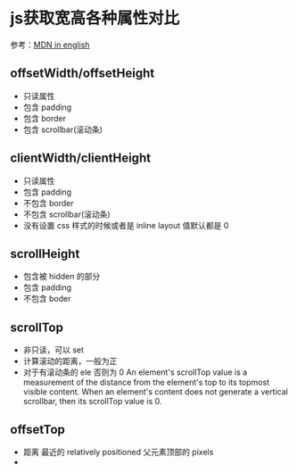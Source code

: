 # js获取宽高各种属性对比

参考：[MDN in english](https://developer.mozilla.org/en-US/docs/Web/API/HTMLElement/offsetWidth)

## offsetWidth/offsetHeight

- 只读属性
- 包含 padding
- 包含 border
- 包含 scrollbar(滚动条)

## clientWidth/clientHeight

- 只读属性
- 包含 padding
- 不包含 border
- 不包含 scrollbar(滚动条)
- 没有设置 css 样式的时候或者是 inline layout 值默认都是 0 

## scrollHeight

- 包含被 hidden 的部分
- 包含 padding 
- 不包含 boder 

## scrollTop

- 非只读，可以 set
- 计算滚动的距离，一般为正
- 对于有滚动条的 ele  否则为 0
An element's scrollTop value is a measurement of the distance from the element's top to its topmost visible content. When an element's content does not generate a vertical scrollbar, then its scrollTop value is 0.

## offsetTop

- 距离 最近的 relatively positioned 父元素顶部的 pixels
- 

